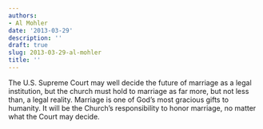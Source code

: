 ```yaml
---
authors:
- Al Mohler
date: '2013-03-29'
description: ''
draft: true
slug: 2013-03-29-al-mohler
title: ''
---
```

The U.S. Supreme Court may well decide the future of marriage as a legal institution, but the church must hold to marriage as far more, but not less than, a legal reality. Marriage is one of God’s most gracious gifts to humanity. It will be the Church’s responsibility to honor marriage, no matter what the Court may decide.



